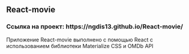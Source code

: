 <h2>React-movie</h2>
<h3>Ссылка на проект: https://ngdis13.github.io/React-movie/</h3>
Приложение React-movie выполнено с помощью React с использованием библиотеки Materialize CSS и OMDb API 
